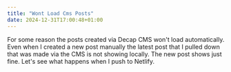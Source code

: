 ```yaml
---
title: "Wont Load Cms Posts"
date: 2024-12-31T17:00:48+01:00
---
```


For some reason the posts created via Decap CMS won't load automatically. Even when I created a new post manually the latest post that I pulled down that was made via the CMS is not showing locally. The new post shows just fine. Let's see what happens when I push to Netlify.

